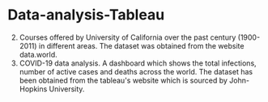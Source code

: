 # Data-analysis-Tableau

2) Courses offered by University of California over the past century (1900-2011) in different areas. 
The dataset was obtained from the website data.world.
1) COVID-19 data analysis. A dashboard which shows the total infections, number of active cases and deaths across the world. 
The dataset has been obtained from the tableau's website which is sourced by John-Hopkins University.
